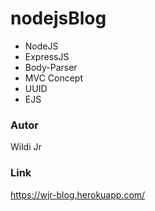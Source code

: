 # nodejsBlog
* NodeJS
* ExpressJS
* Body-Parser
* MVC Concept
* UUID
* EJS

### Autor 
Wildi Jr

### Link
https://wjr-blog.herokuapp.com/
